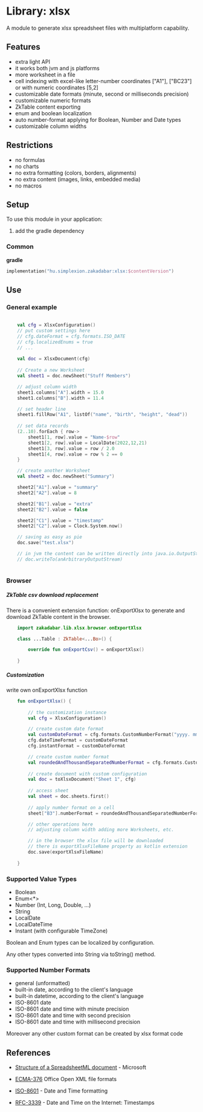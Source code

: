 # Library: xlsx

A module to generate xlsx spreadsheet files with multiplatform capability.

## Features
- extra light API
- it works both jvm and js platforms
- more worksheet in a file
- cell indexing with excel-like letter-number coordinates ["A1"], ["BC23"] or with numeric coordinates [5,2]
- customizable date formats (minute, second or milliseconds precision)
- customizable numeric formats
- ZkTable content exporting
- enum and boolean localization
- auto number-format applying for Boolean, Number and Date types
- customizable column widths 

## Restrictions
- no formulas
- no charts
- no extra formatting (colors, borders, alignments)
- no extra content (images, links, embedded media)
- no macros


## Setup

To use this module in your application:

1. add the gradle dependency

### Common
**gradle**

```kotlin
implementation("hu.simplexion.zakadabar:xlsx:$contentVersion")
```

## Use

### General example
```kotlin

    val cfg = XlsxConfiguration()
    // put custom settings here
    // cfg.dateFormat = cfg.formats.ISO_DATE
    // cfg.localizedEnums = true
    // ...
    
    val doc = XlsxDocument(cfg)
    
    // Create a new Worksheet
    val sheet1 = doc.newSheet("Stuff Members")

    // adjust column width
    sheet1.columns["A"].width = 15.0
    sheet1.columns["B"].width = 11.4

    // set header line
    sheet1.fillRow("A1", listOf("name", "birth", "height", "dead"))
    
    // set data records
    (2..10).forEach { row->
        sheet1[1, row].value = "Name-$row"
        sheet1[2, row].value = LocalDate(2022,12,21) 
        sheet1[3, row].value = row / 2.0
        sheet1[4, row].value = row % 2 == 0
    }

    // create another Worksheet
    val sheet2 = doc.newSheet("Summary")

    sheet2["A1"].value = "summary"
    sheet2["A2"].value = 8

    sheet2["B1"].value = "extra"
    sheet2["B2"].value = false

    sheet2["C1"].value = "timestamp"
    sheet2["C2"].value = Clock.System.now()

    // saving as easy as pie
    doc.save("test.xlsx")

    // in jvm the content can be written directly into java.io.OutputStream
    // doc.writeTo(anArbitraryOutputStream)
    
```

### Browser

##### ZkTable csv download replacement

There is a convenient extension function: onExportXlsx to generate and download ZkTable content in the browser.

```kotlin
    import zakadabar.lib.xlsx.browser.onExportXlsx

    class ...Table : ZkTable<...Bo>() {

        override fun onExportCsv() = onExportXlsx()
        
    }
```

##### Customization

write own onExportXlsx function

```kotlin
    fun onExportXlsx() {
    
        // the customization instance
        val cfg = XlsxConfiguration()

        // create custom date format
        val customDateFormat = cfg.formats.CustomNumberFormat("yyyy. mm. dd. hh:mm")
        cfg.dateTimeFormat = customDateFormat
        cfg.instantFormat = customDateFormat

        // create custom number format
        val roundedAndThousandSeparatedNumberFormat = cfg.formats.CustomNumberFormat("#,##0.000")
        
        // create document with custom configuration
        val doc = toXlsxDocument("Sheet 1", cfg)
    
        // access sheet
        val sheet = doc.sheets.first()
    
        // apply number format on a cell
        sheet["B3"].numberFormat = roundedAndThousandSeparatedNumberFormat

        // other operations here
        // adjusting column width adding more Worksheets, etc.

        // in the browser the xlsx file will be downloaded
        // there is exportXlsxFileName property as kotlin extension
        doc.save(exportXlsxFileName)
    
    }
```


### Supported Value Types
- Boolean
- Enum<*>
- Number (Int, Long, Double, ...)
- String
- LocalDate
- LocalDateTime
- Instant (with configurable TimeZone)

Boolean and Enum types can be localized by configuration.

Any other types converted into String via toString() method.

### Supported Number Formats
- general (unformatted)
- built-in date, according to the client's language
- built-in datetime, according to the client's language
- ISO-8601 date
- ISO-8601 date and time with minute precision
- ISO-8601 date and time with second precision
- ISO-8601 date and time with millisecond precision

Moreover any other custom format can be created by xlsx format code

## References

- [Structure of a SpreadsheetML document](https://learn.microsoft.com/en-us/office/open-xml/structure-of-a-spreadsheetml-document) - Microsoft

- [ECMA-376](https://www.ecma-international.org/publications-and-standards/standards/ecma-376/) Office Open XML file formats

- [ISO-8601](https://en.wikipedia.org/wiki/ISO_8601) - Date and Time formatting

- [RFC-3339](https://www.rfc-editor.org/rfc/rfc3339) - Date and Time on the Internet: Timestamps
